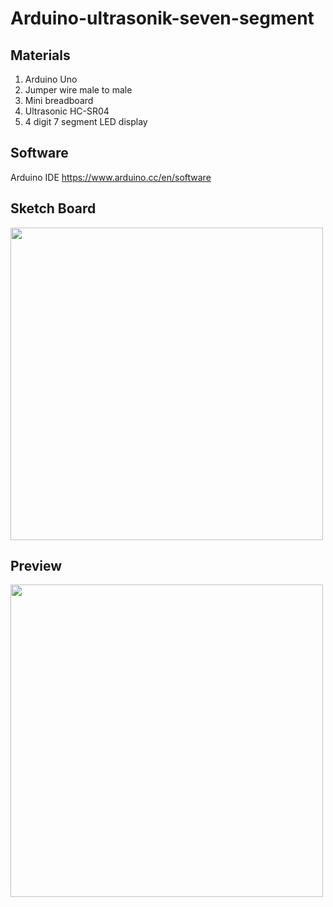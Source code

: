 # Arduino-ultrasonik-seven-segment
## Materials
1. Arduino Uno
2. Jumper wire male to male
3. Mini breadboard
4. Ultrasonic HC-SR04
5. 4 digit 7 segment LED display
## Software
Arduino IDE https://www.arduino.cc/en/software
## Sketch Board
<img src="https://user-images.githubusercontent.com/49663880/111025329-08664880-8416-11eb-9fb4-ebdc5d8b59d8.png" data-canonical-src="https://gyazo.com/eb5c5741b6a9a16c692170a41a49c858.png" width="500"/>

## Preview
<img src="https://user-images.githubusercontent.com/49663880/111025646-0a310b80-8418-11eb-8d6a-5814f71641d5.jpeg" data-canonical-src="https://gyazo.com/eb5c5741b6a9a16c692170a41a49c858.png" width="500"/>

